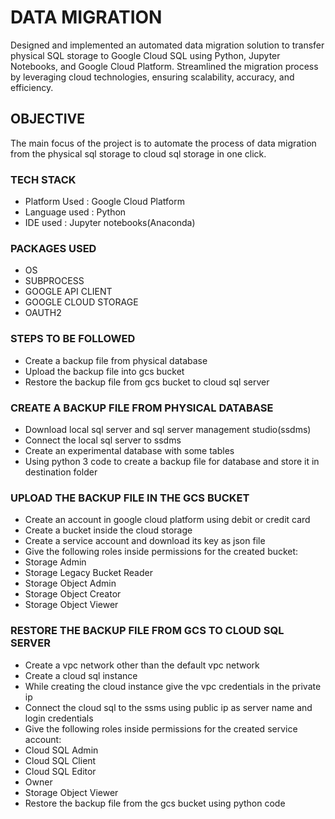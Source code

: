 
# DATA MIGRATION
Designed and implemented an automated data migration solution to transfer physical SQL storage to Google Cloud SQL using Python, Jupyter Notebooks, and Google Cloud Platform. Streamlined the migration process by leveraging cloud technologies, ensuring scalability, accuracy, and efficiency.
## OBJECTIVE
The main focus of the project is to automate the process of data migration from the physical sql storage to cloud sql storage in one click.
### TECH STACK
- Platform Used  : Google Cloud Platform
- Language used  : Python
- IDE used       : Jupyter notebooks(Anaconda)
### PACKAGES USED
- OS
- SUBPROCESS
- GOOGLE API CLIENT
- GOOGLE CLOUD STORAGE
- OAUTH2

### STEPS TO BE FOLLOWED
- Create a backup file from physical database
- Upload the backup file into gcs bucket
- Restore the backup file from gcs bucket to cloud sql server 
### CREATE A BACKUP FILE FROM PHYSICAL DATABASE 
- Download local sql server and sql server management studio(ssdms)
- Connect the local sql server to ssdms
- Create an experimental database with some tables
- Using python 3 code to create a backup file for database and store it in destination folder
### UPLOAD THE BACKUP FILE IN THE GCS BUCKET
- Create an account in google cloud platform using debit or credit card
- Create a bucket inside the cloud storage
- Create a service account and download its key as json file
- Give the following roles inside permissions for the created bucket:
- Storage Admin
- Storage Legacy Bucket Reader
- Storage Object Admin
- Storage Object Creator
- Storage Object Viewer

### RESTORE THE BACKUP FILE FROM GCS TO CLOUD SQL SERVER 
- Create a vpc network other than the default vpc network
- Create a cloud sql instance 
- While creating the cloud instance give the vpc credentials in the private ip
- Connect the cloud sql to the ssms using public ip as server name and login credentials
- Give the following roles inside permissions for the created service account:
- Cloud SQL Admin
- Cloud SQL Client
- Cloud SQL Editor
- Owner
- Storage Object Viewer
- Restore the backup file from the gcs bucket using python code






